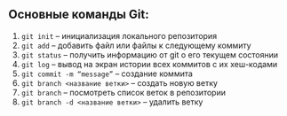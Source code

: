 ## Основные команды Git:

1. `git init` – инициализация локального репозитория
3. `git add` – добавить файл или файлы к следующему коммиту
2. `git status` – получить информацию от git о его текущем состоянии
5. `git log` – вывод на экран истории всех коммитов с их хеш-кодами
4. `git commit -m “message”` – создание коммита
7. `git branch <название ветки>` – создать новую ветку
6. `git branch` – посмотреть список веток в репозитории
9. `git branch -d <название ветки>` – удалить ветку